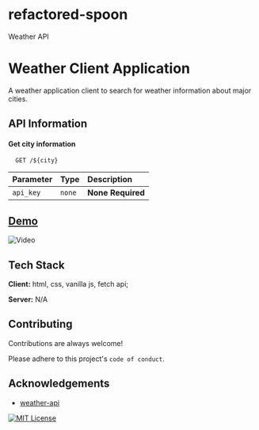 # refactored-spoon
Weather API

# Weather Client Application

A weather application client to search for weather information about major cities.


## API Information

#### Get city information

```http
  GET /${city}
```

| Parameter | Type     | Description                |
| :-------- | :------- | :------------------------- |
| `api_key` | `none` | **None Required** |




## [Demo](https://morehwachege.github.io/refactored-spoon/)


![Video](./src/images/Document.gif)



## Tech Stack
**Client:** html, css, vanilla js, fetch api;

**Server:** N/A


## Contributing

Contributions are always welcome!

Please adhere to this project's `code of conduct`.


## Acknowledgements

 - [weather-api](https://github.com/robertoduessmann/weather-api)


[![MIT License](https://img.shields.io/badge/License-MIT-green.svg)](https://choosealicense.com/licenses/mit/)